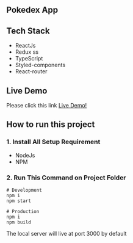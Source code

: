 ## Pokedex App

## Tech Stack

- ReactJs
- Redux ss
- TypeScript  
- Styled-components   
- React-router

## Live Demo

Please click this link [Live Demo!](https://pokedex-hkl.netlify.com/)

## How to run this project

### 1. Install All Setup Requirement

- NodeJs
- NPM

### 2. Run This Command on Project Folder

```
# Development
npm i
npm start

# Production
npm i
npm build
```

The local server will live at port 3000 by default
